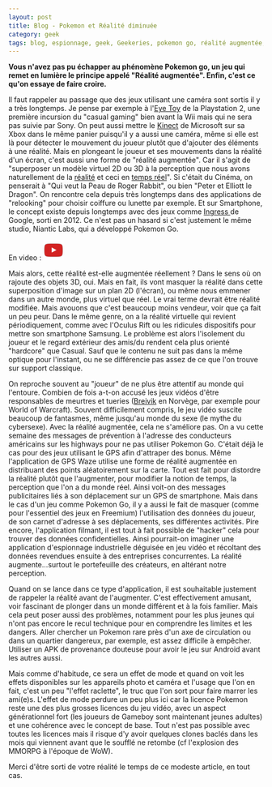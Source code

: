 ```yaml
---
layout: post
title: Blog - Pokemon et Réalité diminuée 
category: geek
tags: blog, espionnage, geek, Geekeries, pokemon go, réalité augmentée, smartphone
---
```

**Vous n'avez pas pu échapper au phénomène Pokemon go, un jeu qui remet en lumière le principe appelé "Réalité augmentée". Enfin, c'est ce qu'on essaye de faire croire.**

Il faut rappeler au passage que des jeux utilisant une caméra sont sortis il y a très longtemps. Je pense par exemple à l'<a href="https://fr.wikipedia.org/wiki/EyeToy">Eye Toy</a> de la Playstation 2, une première incursion du "casual gaming" bien avant la Wii mais qui ne sera pas suivie par Sony. On peut aussi mettre le <a href="https://fr.wikipedia.org/wiki/Kinect">Kinect</a> de Microsoft sur sa Xbox dans le même panier puisqu'il y a aussi une caméra, même si elle est là pour détecter le mouvement du joueur plutôt que d'ajouter des éléments à une réalité. Mais en plongeant le joueur et ses mouvements dans la réalité d'un écran, c'est aussi une forme de "réalité augmentée". Car il s'agit de "superposer un modèle virtuel 2D ou 3D à la perception que nous avons naturellement de la <a title="Réalité" href="https://fr.wikipedia.org/wiki/R%C3%A9alit%C3%A9">réalité</a> et ceci en <a title="3D temps réel" href="https://fr.wikipedia.org/wiki/3D_temps_r%C3%A9el">temps réel</a>". Si c'était du Cinéma, on penserait à "Qui veut la Peau de Roger Rabbit", ou bien "Peter et Elliott le Dragon". On rencontre cela depuis très longtemps dans des applications de "relooking" pour choisir coiffure ou lunette par exemple. Et sur Smartphone, le concept existe depuis longtemps avec des jeux comme <a href="https://fr.wikipedia.org/wiki/Ingress">Ingress </a>de Google, sorti en 2012. Ce n'est pas un hasard si c'est justement le même studio, Niantic Labs, qui a développé Pokemon Go.

En video : [![video](/images/youtube.png)](https://www.youtube.com/watch?v=92rYjlxqypM)

Mais alors, cette réalité est-elle augmentée réellement ? Dans le sens où on rajoute des objets 3D, oui. Mais en fait, ils vont masquer la réalité dans cette superposition d'image sur un plan 2D (l'écran), ou même nous emmener dans un autre monde, plus virtuel que réel. Le vrai terme devrait être réalité modifiée. Mais avouons que c'est beaucoup moins vendeur, voir que ça fait un peu peur. Dans le même genre, on a la réalité virtuelle qui revient périodiquement, comme avec l'Oculus Rift ou les ridicules dispositifs pour mettre son smartphone Samsung. Le problème est alors l'isolement du joueur et le regard extérieur des amis/du  rendent cela plus orienté "hardcore" que Casual. Sauf que le contenu ne suit pas dans la même optique pour l'instant, ou ne se différencie pas assez de ce que l'on trouve sur support classique.

On reproche souvent au "joueur" de ne plus être attentif au monde qui l'entoure. Combien de fois a-t-on accusé les jeux vidéos d'être responsables de meurtres et tueries (<a href="https://fr.wikipedia.org/wiki/Anders_Behring_Breivik">Breivik</a> en Norvège, par exemple pour World of Warcraft). Souvent difficilement compris, le jeu vidéo suscite beaucoup de fantasmes, même jusqu'au monde du sexe (le mythe du cybersexe). Avec la réalité augmentée, cela ne s'améliore pas. On a vu cette semaine des messages de prévention à l'adresse des conducteurs américains sur les highways pour ne pas utiliser Pokemon Go. C'était déjà le cas pour des jeux utilisant le GPS afin d'attraper des bonus. Même l'application de GPS Waze utilise une forme de réalité augmentée en distribuant des points aléatoirement sur la carte. Tout est fait pour distordre la réalité plutôt que l'augmenter, pour modifier la notion de temps, la perception que l'on a du monde réel. Ainsi voit-on des messages publicitaires liés à son déplacement sur un GPS de smartphone. Mais dans le cas d'un jeu comme Pokemon Go, il y a aussi le fait de masquer (comme pour l'essentiel des jeux en Freemium) l'utilisation des données du joueur, de son carnet d'adresse à ses déplacements, ses différentes activités. Pire encore, l'application filmant, il est tout à fait possible de "hacker" cela pour trouver des données confidentielles. Ainsi pourrait-on imaginer une application d'espionnage industrielle déguisée en jeu vidéo et récoltant des données revendues ensuite à des entreprises concurrentes. La réalité augmente...surtout le portefeuille des créateurs, en altérant notre perception.

Quand on se lance dans ce type d'application, il est souhaitable justement de rappeler la réalité avant de l'augmenter. C'est effectivement amusant, voir fascinant de plonger dans un monde différent et à la fois familier. Mais cela peut poser aussi des problèmes, notamment pour les plus jeunes qui n'ont pas encore le recul technique pour en comprendre les limites et les dangers. Aller chercher un Pokemon rare près d'un axe de circulation ou dans un quartier dangereux, par exemple, est assez difficile à empêcher. Utiliser un APK de provenance douteuse pour avoir le jeu sur Android avant les autres aussi.

Mais comme d'habitude, ce sera un effet de mode et quand on voit les effets disponibles sur les appareils photo et caméra et l'usage que l'on en fait, c'est un peu "l'effet raclette", le truc que l'on sort pour faire marrer les ami(e)s. L'effet de mode perdure un peu plus ici car la licence Pokemon reste une des plus grosses licences du jeu vidéo, avec un aspect générationnel fort (les joueurs de Gameboy sont maintenant jeunes adultes) et une cohérence avec le concept de base. Tout n'est pas possible avec toutes les licences mais il risque d'y avoir quelques clones baclés dans les mois qui viennent avant que le soufflé ne retombe (cf l'explosion des MMORPG à l'époque de WoW).

Merci d'être sorti de votre réalité le temps de ce modeste article, en tout cas.
